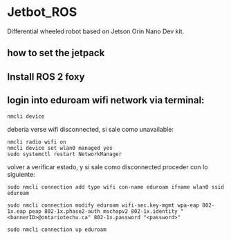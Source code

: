 # Jetbot_ROS

Differential wheeled robot based on Jetson Orin Nano Dev kit.

## how to set the jetpack

## Install ROS 2 foxy


## login into eduroam wifi network via terminal: 
```
nmcli device
```
deberia verse wifi disconnected, si sale como unavailable:
```
nmcli radio wifi on
nmcli device set wlan0 managed yes
sudo systemctl restart NetworkManager
```
volver a verificar estado, y si sale como disconnected proceder con lo siguiente:
```
sudo nmcli connection add type wifi con-name eduroam ifname wlan0 ssid eduroam
```
```
sudo nmcli connection modify eduroam wifi-sec.key-mgmt wpa-eap 802-1x.eap peap 802-1x.phase2-auth mschapv2 802-1x.identity "<bannerID>@ontariotechu.ca" 802-1x.password "<password>"
```
```
sudo nmcli connection up eduroam
```
